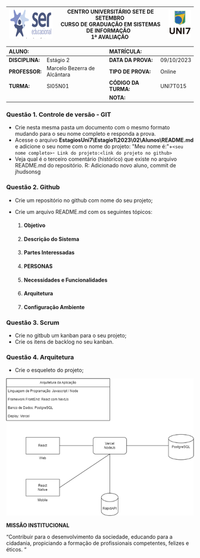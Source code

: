 | <img src='image/1694295403479.png' alt='SER' height='80' /> | **CENTRO UNIVERSITÁRIO SETE DE SETEMBRO**  <br />CURSO DE GRADUAÇÃO EM SISTEMAS DE INFORMAÇÃO   <br />1ª AVALIAÇÃO  | ![1694295411069](image/1694295411069.png) |
| --------------------------------------------------------------- | ------------------------------------------------------------------------------------------------------------------------------------- | --------------------------------------- |

| **ALUNO:**      |                               | **MATRÍCULA:**       |            |
| :-------------------- | ----------------------------- | :-------------------------- | ---------- |
| **DISCIPLINA:** | Estágio 2                    | **DATA DA PROVA:**    | 09/10/2023 |
| **PROFESSOR:**  | Marcelo Bezerra de Alcântara | **TIPO DE PROVA:**    | Online     |
| **TURMA:**      | SI05N01                       | **CÓDIGO DA TURMA:** | UNI7T015   |
|                       |                               | **NOTA:**             |            |

### **Questão 1.** Controle de versão - GIT

- Crie nesta mesma pasta um documento com o mesmo formato mudando para o seu nome completo e responda a prova.
- Acesse o arquivo **EstagiosUni7\Estagio1\2023\02\Alunos\README.md** e adicione o seu nome com o nome do projeto: "Meu nome é:"+`<seu nome completo>`-` Link do projeto:<link do projeto no github>`
- Veja qual é o terceiro comentário (histórico) que existe no arquivo README.md do repositório.
  R: Adicionado novo aluno, commit de jhudsonsg

### **Questão 2.** Github

- Crie um repositório no github com nome do seu projeto;
- Crie um arquivo README.md com os seguintes tópicos:

  1. #### Objetivo
  2. #### Descrição do Sistema
  3. #### Partes Interessadas
  4. #### PERSONAS
  5. #### Necessidades e Funcionalidades
  6. #### Arquitetura
  7. #### Configuração Ambiente

### **Questão 3.** Scrum

- Crie no gitbub um kanban para o seu projeto;
- Crie os itens de backlog no seu kanban.

### **Questão 4.** Arquitetura

* Crie o esqueleto do projeto;

![Arquitetura](image/e-academia2.drawio.png)



**MISSÃO INSTITUCIONAL**

“Contribuir para o desenvolvimento da sociedade, educando para a cidadania, propiciando a formação de profissionais competentes, felizes e éticos. “
